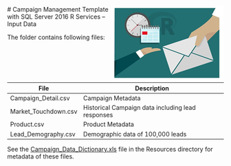 <img src="../Resources/Images/management.png" align="right">
# Campaign Management Template with SQL Server 2016 R Services – Input Data


The folder contains following files:

| File | Description |
| --- | --- |
| Campaign\_Detail.csv | Campaign Metadata |
| Market\_Touchdown.csv | Historical Campaign data including lead responses |
| Product.csv | Product Metadata |
| Lead\_Demography.csv | Demographic data of 100,000 leads |

See the [Campaign_Data_Dictionary.xls](../Resources/Campaign_Data_Dictionary.xls) file in the Resources directory for metadata of these files.
